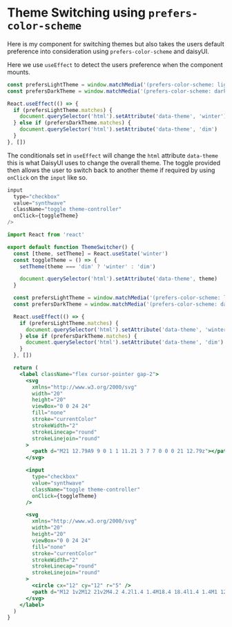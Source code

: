 # Theme Switching using `prefers-color-scheme`

Here is my component for switching themes but also takes the users default preference into consideration using `prefers-color-scheme` and daisyUI.

Here we use `useEffect` to detect the users preference when the component mounts.

```javascript
const prefersLightTheme = window.matchMedia('(prefers-color-scheme: light)')
const prefersDarkTheme = window.matchMedia('(prefers-color-scheme: dark)')

React.useEffect(() => {
  if (prefersLightTheme.matches) {
    document.querySelector('html').setAttribute('data-theme', 'winter')
  } else if (prefersDarkTheme.matches) {
    document.querySelector('html').setAttribute('data-theme', 'dim')
  }
}, [])
```

The conditionals set in `useEffect` will change the `html` attribute `data-theme` this is what DaisyUI uses to change the overall theme. The toggle provided then allows the user to switch back to another theme if required by using `onClick` on the `input` like so.

```jsx
input
  type="checkbox"
  value="synthwave"
  className="toggle theme-controller"
  onClick={toggleTheme}
/>
```

```jsx
import React from 'react'

export default function ThemeSwitcher() {
  const [theme, setTheme] = React.useState('winter')
  const toggleTheme = () => {
    setTheme(theme === 'dim' ? 'winter' : 'dim')

    document.querySelector('html').setAttribute('data-theme', theme)
  }

  const prefersLightTheme = window.matchMedia('(prefers-color-scheme: light)')
  const prefersDarkTheme = window.matchMedia('(prefers-color-scheme: dark)')

  React.useEffect(() => {
    if (prefersLightTheme.matches) {
      document.querySelector('html').setAttribute('data-theme', 'winter')
    } else if (prefersDarkTheme.matches) {
      document.querySelector('html').setAttribute('data-theme', 'dim')
    }
  }, [])

  return (
    <label className="flex cursor-pointer gap-2">
      <svg
        xmlns="http://www.w3.org/2000/svg"
        width="20"
        height="20"
        viewBox="0 0 24 24"
        fill="none"
        stroke="currentColor"
        strokeWidth="2"
        strokeLinecap="round"
        strokeLinejoin="round"
      >
        <path d="M21 12.79A9 9 0 1 1 11.21 3 7 7 0 0 0 21 12.79z"></path>
      </svg>

      <input
        type="checkbox"
        value="synthwave"
        className="toggle theme-controller"
        onClick={toggleTheme}
      />

      <svg
        xmlns="http://www.w3.org/2000/svg"
        width="20"
        height="20"
        viewBox="0 0 24 24"
        fill="none"
        stroke="currentColor"
        strokeWidth="2"
        strokeLinecap="round"
        strokeLinejoin="round"
      >
        <circle cx="12" cy="12" r="5" />
        <path d="M12 1v2M12 21v2M4.2 4.2l1.4 1.4M18.4 18.4l1.4 1.4M1 12h2M21 12h2M4.2 19.8l1.4-1.4M18.4 5.6l1.4-1.4" />
      </svg>
    </label>
  )
}
```
